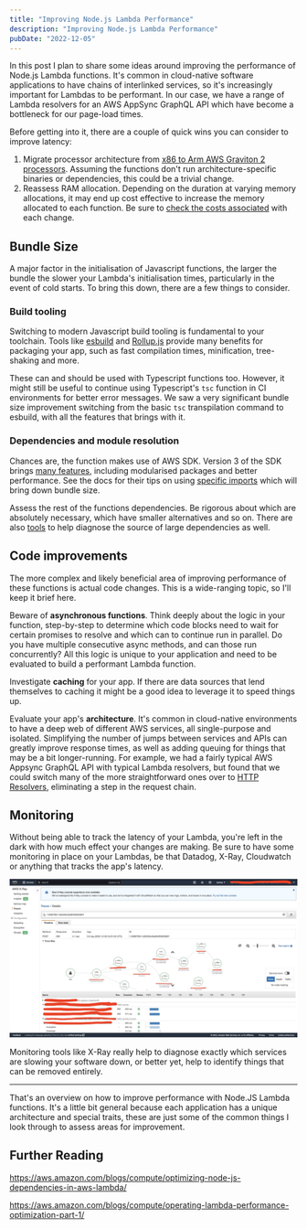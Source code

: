 ```yaml
---
title: "Improving Node.js Lambda Performance"
description: "Improving Node.js Lambda Performance"
pubDate: "2022-12-05"
---
```


In this post I plan to share some ideas around improving the performance of Node.js Lambda functions. It's common in cloud-native software applications to have chains of interlinked services, so it's increasingly important for Lambdas to be performant. In our case, we have a range of Lambda resolvers for an AWS AppSync GraphQL API which have become a bottleneck for our page-load times.

Before getting into it, there are a couple of quick wins you can consider to improve latency:

1. Migrate processor architecture from [x86 to Arm AWS Graviton 2 processors](https://aws.amazon.com/blogs/compute/migrating-aws-lambda-functions-to-arm-based-aws-graviton2-processors/). Assuming the functions don't run architecture-specific binaries or dependencies, this could be a trivial change.
1. Reassess RAM allocation. Depending on the duration at varying memory allocations, it may end up cost effective to increase the memory allocated to each function. Be sure to [check the costs associated](https://docs.aws.amazon.com/lambda/latest/operatorguide/computing-power.html) with each change.

## Bundle Size

A major factor in the initialisation of Javascript functions, the larger the bundle the slower your Lambda's initialisation times, particularly in the event of cold starts. To bring this down, there are a few things to consider.

### Build tooling

Switching to modern Javascript build tooling is fundamental to your toolchain. Tools like [esbuild](https://esbuild.github.io/getting-started/) and [Rollup.js](https://rollupjs.org/guide/en/) provide many benefits for packaging your app, such as fast compilation times, minification, tree-shaking and more.

These can and should be used with Typescript functions too. However, it might still be useful to continue using Typescript's `tsc` function in CI environments for better error messages. We saw a very significant bundle size improvement switching from the basic `tsc` transpilation command to esbuild, with all the features that brings with it.

### Dependencies and module resolution

Chances are, the function makes use of AWS SDK. Version 3 of the SDK brings [many features](https://github.com/aws/aws-sdk-js-v3#new-features), including modularised packages and better performance. See the docs for their tips on using [specific imports](https://github.com/aws/aws-sdk-js-v3#modularized-packages) which will bring down bundle size.

Assess the rest of the functions dependencies. Be rigorous about which are absolutely necessary, which have smaller alternatives and so on. There are also [tools](https://bundle-buddy.com/) to help diagnose the source of large dependencies as well.

## Code improvements

The more complex and likely beneficial area of improving performance of these functions is actual code changes. This is a wide-ranging topic, so I'll keep it brief here.

Beware of **asynchronous functions**. Think deeply about the logic in your function, step-by-step to determine which code blocks need to wait for certain promises to resolve and which can to continue run in parallel. Do you have multiple consecutive async methods, and can those run concurrently? All this logic is unique to your application and need to be evaluated to build a performant Lambda function.

Investigate **caching** for your app. If there are data sources that lend themselves to caching it might be a good idea to leverage it to speed things up.

Evaluate your app's **architecture**. It's common in cloud-native environments to have a deep web of different AWS services, all single-purpose and isolated. Simplifying the number of jumps between services and APIs can greatly improve response times, as well as adding queuing for things that may be a bit longer-running. For example, we had a fairly typical AWS Appsync GraphQL API with typical Lambda resolvers, but found that we could switch many of the more straightforward ones over to [HTTP Resolvers](https://docs.aws.amazon.com/appsync/latest/devguide/tutorial-http-resolvers.html), eliminating a step in the request chain.

## Monitoring

Without being able to track the latency of your Lambda, you're left in the dark with how much effect your changes are making. Be sure to have some monitoring in place on your Lambdas, be that Datadog, X-Ray, Cloudwatch or anything that tracks the app's latency.

<img src="/img/posts/improve-typescript-node-lambda-performance/x-ray.jpg" alt="An example X-Ray of AWS service calls">

Monitoring tools like X-Ray really help to diagnose exactly which services are slowing your software down, or better yet, help to identify things that can be removed entirely.

---

That's an overview on how to improve performance with Node.JS Lambda functions. It's a little bit general because each application has a unique architecture and special traits, these are just some of the common things I look through to assess areas for improvement.

## Further Reading

https://aws.amazon.com/blogs/compute/optimizing-node-js-dependencies-in-aws-lambda/

https://aws.amazon.com/blogs/compute/operating-lambda-performance-optimization-part-1/
